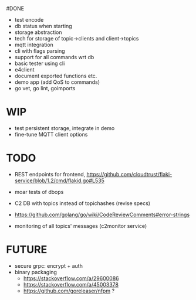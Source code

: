 
#DONE

* test encode
* db status when starting
* storage abstraction
* tech for storage of topic->clients and client->topics
* mqtt integration
* cli with flags parsing
* support for all commands wrt db
* basic tester using cli 
* e4client
* document exported functions etc.
* demo app (add QoS to commands)
* go vet, go lint, goimports


# WIP

* test persistent storage, integrate in demo
* fine-tune MQTT client options

# TODO

* REST endpoints for frontend, https://github.com/cloudtrust/flaki-service/blob/1.2/cmd/flakid.go#L535
* moar tests of dbops
* C2 DB with topics instead of topichashes (revise specs)
* <https://github.com/golang/go/wiki/CodeReviewComments#error-strings>

* monitoring of all topics' messages (c2monitor service)

# FUTURE

* secure grpc: encrypt + auth
* binary packaging
    - https://stackoverflow.com/a/29600086
    - https://stackoverflow.com/a/45003378
    - https://github.com/goreleaser/nfpm ?
